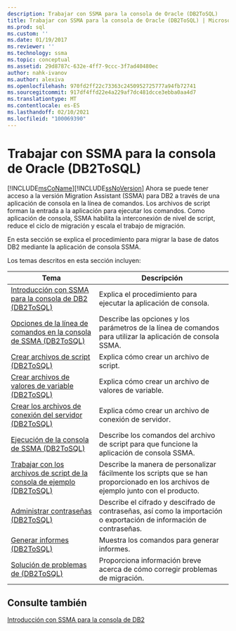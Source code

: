 ```yaml
---
description: Trabajar con SSMA para la consola de Oracle (DB2ToSQL)
title: Trabajar con SSMA para la consola de Oracle (DB2ToSQL) | Microsoft Docs
ms.prod: sql
ms.custom: ''
ms.date: 01/19/2017
ms.reviewer: ''
ms.technology: ssma
ms.topic: conceptual
ms.assetid: 29d8787c-632e-4ff7-9ccc-3f7ad40480ec
author: nahk-ivanov
ms.author: alexiva
ms.openlocfilehash: 970fd2ff22c73363c2450952725777a94fb72741
ms.sourcegitcommit: 917df4ffd22e4a229af7dc481dcce3ebba0aa4d7
ms.translationtype: MT
ms.contentlocale: es-ES
ms.lasthandoff: 02/10/2021
ms.locfileid: "100069390"
---
```

# <a name="working-with-ssma-for-oracle-console-db2tosql"></a>Trabajar con SSMA para la consola de Oracle (DB2ToSQL)
[!INCLUDE[msCoName](../../includes/msconame_md.md)][!INCLUDE[ssNoVersion](../../includes/ssnoversion-md.md)] Ahora se puede tener acceso a la versión Migration Assistant (SSMA) para DB2 a través de una aplicación de consola en la línea de comandos. Los archivos de script forman la entrada a la aplicación para ejecutar los comandos. Como aplicación de consola, SSMA habilita la interconexión de nivel de script, reduce el ciclo de migración y escala el trabajo de migración.  
  
En esta sección se explica el procedimiento para migrar la base de datos DB2 mediante la aplicación de consola SSMA.  
  
Los temas descritos en esta sección incluyen:  
  
|Tema|Descripción|  
|-|-|  
|[Introducción con SSMA para la consola de DB2 &#40;DB2ToSQL&#41;](../../ssma/db2/getting-started-with-ssma-for-db2-console-db2tosql.md)|Explica el procedimiento para ejecutar la aplicación de consola.|  
|[Opciones de la línea de comandos en la consola de SSMA &#40;DB2ToSQL&#41;](../../ssma/db2/command-line-options-in-ssma-console-db2tosql.md)|Describe las opciones y los parámetros de la línea de comandos para utilizar la aplicación de consola SSMA.|  
|[Crear archivos de script &#40;DB2ToSQL&#41;](../../ssma/db2/creating-script-files-db2tosql.md)|Explica cómo crear un archivo de script.|  
|[Crear archivos de valores de variable &#40;DB2ToSQL&#41;](../../ssma/db2/creating-variable-value-files-db2tosql.md)|Explica cómo crear un archivo de valores de variable.|  
|[Crear los archivos de conexión del servidor &#40;DB2ToSQL&#41;](../../ssma/db2/creating-the-server-connection-files-db2tosql.md)|Explica cómo crear un archivo de conexión de servidor.|  
|[Ejecución de la consola de SSMA &#40;DB2ToSQL&#41;](../../ssma/db2/executing-the-ssma-console-db2tosql.md)|Describe los comandos del archivo de script para que funcione la aplicación de consola SSMA.|  
|[Trabajar con los archivos de script de la consola de ejemplo &#40;DB2ToSQL&#41;](../../ssma/db2/working-with-the-sample-console-script-files-db2tosql.md)|Describe la manera de personalizar fácilmente los scripts que se han proporcionado en los archivos de ejemplo junto con el producto.|  
|[Administrar contraseñas &#40;DB2ToSQL&#41;](../../ssma/db2/managing-passwords-db2tosql.md)|Describe el cifrado y descifrado de contraseñas, así como la importación o exportación de información de contraseñas.|  
|[Generar informes &#40;DB2ToSQL&#41;](../../ssma/db2/generating-reports-db2tosql.md)|Muestra los comandos para generar informes.|  
|[Solución de problemas de &#40;DB2ToSQL&#41;](../../ssma/db2/troubleshooting-db2tosql.md)|Proporciona información breve acerca de cómo corregir problemas de migración.|  
  
## <a name="see-also"></a>Consulte también  
[Introducción con SSMA para la consola de DB2](./getting-started-with-ssma-for-db2-console-db2tosql.md)  
